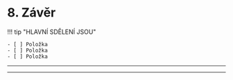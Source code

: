 <!--
CO_OP_TRANSLATOR_METADATA:
{
  "original_hash": "ef7f514ede16a170411752b56bedaa5a",
  "translation_date": "2025-09-25T02:07:41+00:00",
  "source_file": "workshop/docs/instructions/7-Wrap-up.md",
  "language_code": "cs"
}
-->
# 8. Závěr

!!! tip "HLAVNÍ SDĚLENÍ JSOU"

    - [ ] Položka
    - [ ] Položka
    - [ ] Položka

---

---

